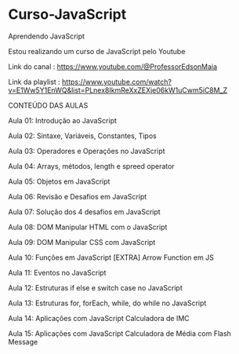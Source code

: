 # Curso-JavaScript
 Aprendendo JavaScript

Estou realizando um curso de JavaScript pelo Youtube


Link do canal : https://www.youtube.com/@ProfessorEdsonMaia

Link da playlist : https://www.youtube.com/watch?v=E1Ww5Y1EnWQ&list=PLnex8IkmReXxZEXje06kW1uCwm5iC8M_Z


CONTEÚDO DAS AULAS 

Aula 01: Introdução ao JavaScript

Aula 02: Sintaxe, Variáveis, Constantes, Tipos

Aula 03: Operadores e Operações no JavaScript

Aula 04: Arrays, métodos, length e spreed operator

Aula 05: Objetos em JavaScript

Aula 06: Revisão e Desafios em JavaScript

Aula 07: Solução dos 4 desafios em JavaScript

Aula 08: DOM Manipular HTML com o JavaScript

Aula 09: DOM Manipular CSS com JavaScript

Aula 10: Funções em JavaScript [EXTRA] Arrow Function em JS

Aula 11: Eventos no JavaScript

Aula 12: Estruturas if else e switch case no JavaScript

Aula 13: Estruturas for, forEach, while, do while no JavaScript

Aula 14: Aplicações com JavaScript Calculadora de IMC

Aula 15: Aplicações com JavaScript Calculadora de Média com Flash Message